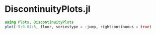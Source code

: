 # DiscontinuityPlots.jl

```julia
using Plots, DiscontinuityPlots
plot(-5:0.01:5, floor, seriestype = :jump, rightcontinuous = true)
```
